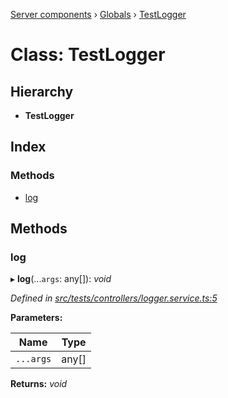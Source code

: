 [Server components](../README.md) › [Globals](../globals.md) › [TestLogger](testlogger.md)

# Class: TestLogger

## Hierarchy

* **TestLogger**

## Index

### Methods

* [log](testlogger.md#log)

## Methods

###  log

▸ **log**(...`args`: any[]): *void*

*Defined in [src/tests/controllers/logger.service.ts:5](https://github.com/nodulusteam/methodus.dev/blob/0787b65/modules/platform/server/src/tests/controllers/logger.service.ts#L5)*

**Parameters:**

Name | Type |
------ | ------ |
`...args` | any[] |

**Returns:** *void*
